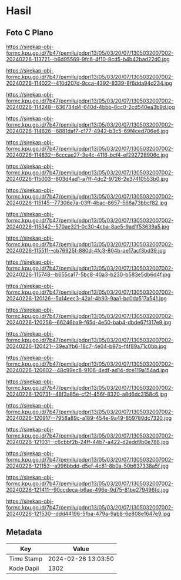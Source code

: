 # Hasil

## Foto C Plano

https://sirekap-obj-formc.kpu.go.id/7b47/pemilu/pdpr/13/05/03/20/07/1305032007002-20240226-113721--b6d95569-9fc6-4f10-8cd5-b4b42bad22d0.jpg

https://sirekap-obj-formc.kpu.go.id/7b47/pemilu/pdpr/13/05/03/20/07/1305032007002-20240226-114022--410d207d-9cca-4392-8339-8f6dda94d234.jpg

https://sirekap-obj-formc.kpu.go.id/7b47/pemilu/pdpr/13/05/03/20/07/1305032007002-20240226-114248--636734d4-640d-4bbb-8cc0-2cd540ea3b9d.jpg

https://sirekap-obj-formc.kpu.go.id/7b47/pemilu/pdpr/13/05/03/20/07/1305032007002-20240226-114626--6881daf7-c177-4942-b3c5-69f4ced706e6.jpg

https://sirekap-obj-formc.kpu.go.id/7b47/pemilu/pdpr/13/05/03/20/07/1305032007002-20240226-114832--6cccae27-3e4c-4116-bcf4-ef292728906c.jpg

https://sirekap-obj-formc.kpu.go.id/7b47/pemilu/pdpr/13/05/03/20/07/1305032007002-20240226-115003--803d4ad1-a7ff-4dc2-9726-2e37410553b0.jpg

https://sirekap-obj-formc.kpu.go.id/7b47/pemilu/pdpr/13/05/03/20/07/1305032007002-20240226-115145--77306e7a-03ff-4bac-8657-568a73bbcf82.jpg

https://sirekap-obj-formc.kpu.go.id/7b47/pemilu/pdpr/13/05/03/20/07/1305032007002-20240226-115342--570ae321-0c30-4cba-8ae5-9ad1f53639a5.jpg

https://sirekap-obj-formc.kpu.go.id/7b47/pemilu/pdpr/13/05/03/20/07/1305032007002-20240226-115511--cb76925f-880d-4fc3-804b-ae17acf3bd39.jpg

https://sirekap-obj-formc.kpu.go.id/7b47/pemilu/pdpr/13/05/03/20/07/1305032007002-20240226-115748--b655ca17-5bc8-40a3-b230-b583e5db6d4f.jpg

https://sirekap-obj-formc.kpu.go.id/7b47/pemilu/pdpr/13/05/03/20/07/1305032007002-20240226-120126--5a14eec3-42a1-4b93-9aa1-bc0da517a541.jpg

https://sirekap-obj-formc.kpu.go.id/7b47/pemilu/pdpr/13/05/03/20/07/1305032007002-20240226-120256--66246ba9-f65d-4e50-bab4-dbde67f317e9.jpg

https://sirekap-obj-formc.kpu.go.id/7b47/pemilu/pdpr/13/05/03/20/07/1305032007002-20240226-120421--39ea1fb6-18c7-4e04-b97b-f4f89a71c0bb.jpg

https://sirekap-obj-formc.kpu.go.id/7b47/pemilu/pdpr/13/05/03/20/07/1305032007002-20240226-120602--48c99ec8-9106-4edf-ad14-dce119a154ad.jpg

https://sirekap-obj-formc.kpu.go.id/7b47/pemilu/pdpr/13/05/03/20/07/1305032007002-20240226-120731--48f3a85e-cf2f-456f-8320-a8d6dc3158c6.jpg

https://sirekap-obj-formc.kpu.go.id/7b47/pemilu/pdpr/13/05/03/20/07/1305032007002-20240226-120917--7958a89c-a189-454e-9a49-859780dc7320.jpg

https://sirekap-obj-formc.kpu.go.id/7b47/pemilu/pdpr/13/05/03/20/07/1305032007002-20240226-121031--c6cbbf2b-24ff-44b7-a422-d2edd9b0e788.jpg

https://sirekap-obj-formc.kpu.go.id/7b47/pemilu/pdpr/13/05/03/20/07/1305032007002-20240226-121153--a996bbdd-d5ef-4c81-8b0a-50b637338a5f.jpg

https://sirekap-obj-formc.kpu.go.id/7b47/pemilu/pdpr/13/05/03/20/07/1305032007002-20240226-121411--90ccdeca-b6ae-496e-9d75-81be279496fd.jpg

https://sirekap-obj-formc.kpu.go.id/7b47/pemilu/pdpr/13/05/03/20/07/1305032007002-20240226-121530--ddd44196-5fba-479a-9ab8-6e808e1647e9.jpg


## Metadata

| Key        | Value               |
| ---------- | ------------------- |
| Time Stamp | 2024-02-26 13:03:50 |
| Kode Dapil | 1302                |



